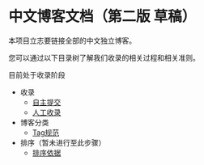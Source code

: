 # 中文博客文档（第二版 草稿）

本项目立志要链接全部的中文独立博客。

您可以通过以下目录树了解我们收录的相关过程和相关准则。

目前处于收录阶段

- 收录
	- [自主提交](Submit.md)
	- [人工收录](Manual.md)
- 博客分类
	- [Tag规范](Tag.md)
- 排序（暂未进行至此步骤）
	- [排序依据](Sort.md)